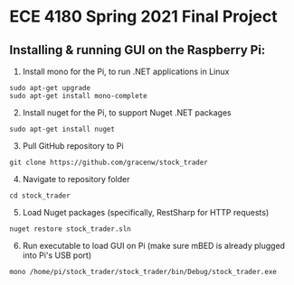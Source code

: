 # ECE 4180 Spring 2021 Final Project


## Installing & running GUI on the Raspberry Pi:  
1. Install mono for the Pi, to run .NET applications in Linux  
```
sudo apt-get upgrade  
sudo apt-get install mono-complete
```
2. Install nuget for the Pi, to support Nuget .NET packages  
```
sudo apt-get install nuget
```
3. Pull GitHub repository to Pi  
```
git clone https://github.com/gracenw/stock_trader
```
4. Navigate to repository folder  
```
cd stock_trader
```
5. Load Nuget packages (specifically, RestSharp for HTTP requests)  
```
nuget restore stock_trader.sln  
```
6. Run executable to load GUI on Pi (make sure mBED is already plugged into Pi's USB port)
```
mono /home/pi/stock_trader/stock_trader/bin/Debug/stock_trader.exe
```
